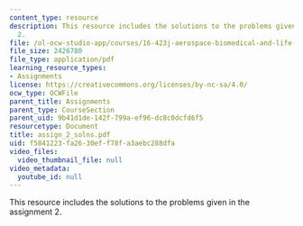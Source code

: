 ```yaml
---
content_type: resource
description: This resource includes the solutions to the problems given in the assignment
  2.
file: /ol-ocw-studio-app/courses/16-423j-aerospace-biomedical-and-life-support-engineering-spring-2006/f5841223fa2630eff78fa3aebc288dfa_assign_2_solns.pdf
file_size: 2426780
file_type: application/pdf
learning_resource_types:
- Assignments
license: https://creativecommons.org/licenses/by-nc-sa/4.0/
ocw_type: OCWFile
parent_title: Assignments
parent_type: CourseSection
parent_uid: 9b41d1de-142f-799a-ef96-dc8c0dcfd6f5
resourcetype: Document
title: assign_2_solns.pdf
uid: f5841223-fa26-30ef-f78f-a3aebc288dfa
video_files:
  video_thumbnail_file: null
video_metadata:
  youtube_id: null
---
```

This resource includes the solutions to the problems given in the assignment 2.